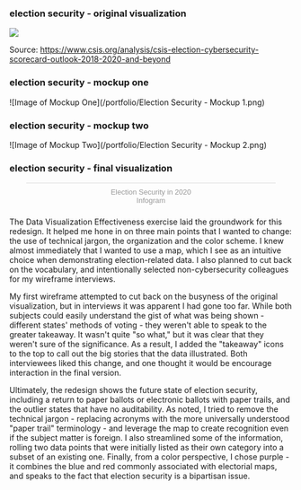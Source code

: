 ### election security - original visualization
<img src="https://csis-prod.s3.amazonaws.com/s3fs-public/Tech_ElectionSecurityScorecard_v5_4.%20WEB%202020.jpg?9IpUUqC5rz.wqtHzzuAp3S1B9hGg8mkA">

Source: https://www.csis.org/analysis/csis-election-cybersecurity-scorecard-outlook-2018-2020-and-beyond

### election security - mockup one
![Image of Mockup One](/portfolio/Election Security - Mockup 1.png)

### election security - mockup two
![Image of Mockup Two](/portfolio/Election Security - Mockup 2.png)

### election security - final visualization
<div class="infogram-embed" data-id="9ca2cdaa-51dc-4baf-b9d0-9cebe9261040" data-type="interactive" data-title="Election Security in 2020"></div><script>!function(e,t,s,i){var n="InfogramEmbeds",o=e.getElementsByTagName("script")[0],d=/^http:/.test(e.location)?"http:":"https:";if(/^\/{2}/.test(i)&&(i=d+i),window[n]&&window[n].initialized)window[n].process&&window[n].process();else if(!e.getElementById(s)){var r=e.createElement("script");r.async=1,r.id=s,r.src=i,o.parentNode.insertBefore(r,o)}}(document,0,"infogram-async","https://e.infogram.com/js/dist/embed-loader-min.js");</script><div style="padding:8px 0;font-family:Arial!important;font-size:13px!important;line-height:15px!important;text-align:center;border-top:1px solid #dadada;margin:0 30px"><a href="https://infogram.com/9ca2cdaa-51dc-4baf-b9d0-9cebe9261040" style="color:#989898!important;text-decoration:none!important;" target="_blank">Election Security in 2020</a><br><a href="https://infogram.com" style="color:#989898!important;text-decoration:none!important;" target="_blank" rel="nofollow">Infogram</a></div>

The Data Visualization Effectiveness exercise laid the groundwork for this redesign. It helped me hone in on three main points that I wanted to change: the use of technical jargon, the organization and the color scheme. I knew almost immediately that I wanted to use a map, which I see as an intuitive choice when demonstrating election-related data. I also planned to cut back on the vocabulary, and intentionally selected non-cybersecurity colleagues for my wireframe interviews.

My first wireframe attempted to cut back on the busyness of the original visualization, but in interviews it was apparent I had gone too far. While both subjects could easily understand the gist of what was being shown - different states' methods of voting - they weren't able to speak to the greater takeaway. It wasn't quite "so what," but it was clear that they weren't sure of the significance. As a result, I added the "takeaway" icons to the top to call out the big stories that the data illustrated. Both interviewees liked this change, and one thought it would be encourage interaction in the final version.

Ultimately, the redesign shows the future state of election security, including a return to paper ballots or electronic ballots with paper trails, and the outlier states that have no auditability. As noted, I tried to remove the technical jargon - replacing acronyms with the more universally understood "paper trail" terminology - and leverage the map to create recognition even if the subject matter is foreign. I also streamlined some of the information, rolling two data points that were initially listed as their own category into a subset of an existing one. Finally, from a color perspective, I chose purple - it combines the blue and red commonly associated with electorial maps, and speaks to the fact that election security is a bipartisan issue.
